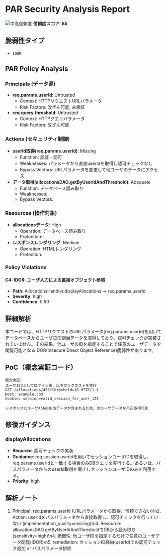 # PAR Security Analysis Report

![中高信頼度](https://img.shields.io/badge/信頼度-中高-orange) **信頼度スコア: 85**

## 脆弱性タイプ

- `IDOR`

## PAR Policy Analysis

### Principals (データ源)

- **req.params.userId**: Untrusted
  - Context: HTTPリクエストURLパラメータ
  - Risk Factors: 改ざん可能, 未検証
- **req.query.threshold**: Untrusted
  - Context: HTTPクエリパラメータ
  - Risk Factors: 改ざん可能

### Actions (セキュリティ制御)

- **userId取得(req.params.userId)**: Missing
  - Function: 認証・認可
  - Weaknesses: パラメータから直接userIdを取得し認可チェックなし
  - Bypass Vectors: URLパラメータを変更して他ユーザのデータにアクセス
- **データ取得(allocationsDAO.getByUserIdAndThreshold)**: Adequate
  - Function: データベース読み取り
  - Weaknesses: 
  - Bypass Vectors: 

### Resources (操作対象)

- **allocationsデータ**: High
  - Operation: データベース読み取り
  - Protection: 
- **レスポンスレンダリング**: Medium
  - Operation: HTMLレンダリング
  - Protection: 

### Policy Violations

#### C4: IDOR: ユーザ入力による直接オブジェクト参照

- **Path**: AllocationsHandler.displayAllocations -> req.params.userId
- **Severity**: high
- **Confidence**: 0.90

## 詳細解析

本コードでは、HTTPリクエストのURLパラメータ(req.params.userId)を用いてデータベースからユーザ毎の割当データを取得しており、認可チェックが実装されていません。その結果、他ユーザのIDを指定することで任意のユーザデータを閲覧可能となるIDOR(Insecure Direct Object Reference)脆弱性があります。

## PoC（概念実証コード）

```text
概念実証:
ユーザ123としてログイン後、以下のリクエストを実行
GET /allocations/456?threshold=10 HTTP/1.1
Host: example.com
Cookie: session=valid_session_for_user_123

レスポンスにユーザ456の割当データが含まれるため、他ユーザデータを不正取得可能
```

## 修復ガイダンス

### displayAllocations

- **Required**: 認可チェックの実装
- **Guidance**: req.session.userIdを用いてセッションユーザIDを取得し、req.params.userIdと一致する場合のみDBクエリを実行する。あるいは、パスパラメータからのuserId取得を廃止しセッションユーザIDのみを利用する。
- **Priority**: high

## 解析ノート

1. Principal: req.params.userId (URLパラメータから取得、信頼できない)\n2. Action: userIdをパスパラメータから直接取得し、認可チェックを行っていない (implementation_quality=missing)\n3. Resource: allocationsDAO.getByUserIdAndThresholdでDBから読み取り (sensitivity=high)\n4. 脆弱性: 他ユーザIDを指定するだけで任意のユーザデータ閲覧(IDOR)\n5. remediation: セッションID経由(userId)での認可チェック追加 or パスパラメータ排除


